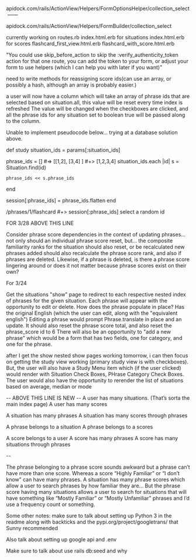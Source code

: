 apidock.com/rails/ActionView/Helpers/FormOptionsHelper/collection_select ——

apidock.com/rails/ActionView/Helpers/FormBuilder/collection_select 


currently working on
routes.rb
index.html.erb for situations
index.html.erb for scores
flashcard_first_view.html.erb
flashcard_with_score.html.erb


 "You could use skip_before_action to skip the :verify_authenticity_token action for that one route, you can add the token to your form, or adjust your form to use helpers (which I can help you with later if you want)"



need to write methods for reassigning score ids(can use an array, or possibly a hash, although an array is probably easier.)

a user will now have a column which will take an array of phrase ids that are selected based on situation.all, this value will be reset every time index is refreshed
The value will be changed when the checkboxes are clicked, and all the phrase ids for any situation set to boolean true will be passed along to the column.


Unable to implement pseudocode below... trying at a database solution above.


def study
  situation_ids = params[:situation_ids]

  phrase_ids = [] #=> [[1,2], [3,4] ] #+> [1,2,3,4]
  situation_ids.each |id|
    s = Situation.find(id)

    phrase_ids << s.phrase_ids
  end

  session[:phrase_ids] = phrase_ids.flatten
end

/phrases/1/flashcard #+> session[:phrase_ids] select  a random id


FOR 3/28 ABOVE THIS LINE


Consider phrase score dependencies in the context of updating phrases... not only should an individual phrase score reset, but...
the composite familiarity ranks for the situation should also reset, or be recalculated
new phrases added should also recalculate the phrase score rank, and also if phrases are deleted.
Likewise, if a phrase is deleted, is there a phrase score lingering around or does it not matter because phrase scores exist on their own?


For 3/24

Get the situations "show" page to redirect to each respective nested index of phrases for the given situation.
Each phrase will appear with the opportunity to edit or delete.
How does the phrase populate in place?  Has the original English (which the user can edit, along with the "equivalent english")
  Editing a phrase would prompt Phrase.translate in place and an update. It should also reset the phrase score total, and also reset the phrase_score id to 6
There will also be an opportunity to "add a new phrase" which would be a form that has two fields, one for category, and one for the phrase.

after I get the show nested show pages working tomorrow, i can then focus on getting the study view working (primary study view is with checkboxes).
But, the user will also have a Study Menu item which (if the user clicked) would render with Situation Check Boxes, PHrase Category Check Boxes.
The user would also have the opportunity to rerender the list of situations based on average, median or mode


-- ABOVE THIS LINE IS NEW --
A user has many situations. (That’s sorta the main index page)
A user has many scores

A situation has many phrases
A situation has many scores through phrases

A phrase belongs to a situation
A phrase belongs to a scores

A score belongs to a user
A score has many phrases
A score has many situations through phrases

--

The phrase belonging to a phrase score sounds awkward but a phrase can’t have more than one score.  Whereas a score “Highly Familiar” or “I don’t know” can have many phrases.
A situation has many phrase scores which allow a user to search phrases by how familiar they are...
But the phrase score having many situations allows a user to search for situations that will have something like “Mostly Familiar” or “Mostly Unfamiliar” phrases and I’d use a frequency count or something.

Some other notes: make sure to talk about setting up Python 3 in the readme along with backticks and the pypi.org/project/googletrans/ that Sunny recommended

Also talk about setting up google api and .env

Make sure to talk about use rails db:seed and why
